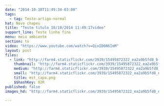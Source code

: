 ```yaml
---
date: "2014-10-10T11:49:34-03:00"
tags:
  - tag: Teste-artigo-normal
hat: Novo chapeu
title: "Teste titulo 10/10/2014 11:49:17video"
support_line: Teste linha fina
menu: meio ambiente
section: tv
video: "https://www.youtube.com/watch?v=QixID6N6ImM"
layout: post
files:
  - link: "http://farm4.staticflickr.com/3939/15495872322_ea2a9b5fd8_b.jpg"
    thumbnail: "http://farm4.staticflickr.com/3939/15495872322_ea2a9b5fd8_t.jpg"
    medium: "http://farm4.staticflickr.com/3939/15495872322_ea2a9b5fd8_z.jpg"
    small: "http://farm4.staticflickr.com/3939/15495872322_ea2a9b5fd8_n.jpg"
    title: mst_capa.png
    $$hashKey: 02R
published: false
images_hd: "http://farm4.staticflickr.com/3939/15495872322_ea2a9b5fd8_n.jpg"

---
```

